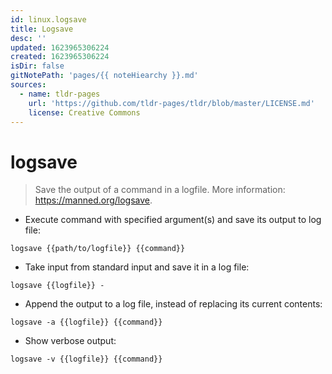 ```yaml
---
id: linux.logsave
title: Logsave
desc: ''
updated: 1623965306224
created: 1623965306224
isDir: false
gitNotePath: 'pages/{{ noteHiearchy }}.md'
sources:
  - name: tldr-pages
    url: 'https://github.com/tldr-pages/tldr/blob/master/LICENSE.md'
    license: Creative Commons
---
```

# logsave

> Save the output of a command in a logfile.
> More information: <https://manned.org/logsave>.

- Execute command with specified argument(s) and save its output to log file:

`logsave {{path/to/logfile}} {{command}}`

- Take input from standard input and save it in a log file:

`logsave {{logfile}} -`

- Append the output to a log file, instead of replacing its current contents:

`logsave -a {{logfile}} {{command}}`

- Show verbose output:

`logsave -v {{logfile}} {{command}}`

